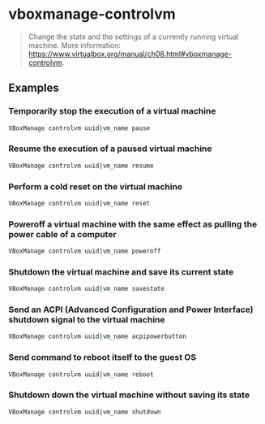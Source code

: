 # vboxmanage-controlvm

> Change the state and the settings of a currently running virtual machine. More information: <https://www.virtualbox.org/manual/ch08.html#vboxmanage-controlvm>.

## Examples

### Temporarily stop the execution of a virtual machine

```bash
VBoxManage controlvm uuid|vm_name pause
```

### Resume the execution of a paused virtual machine

```bash
VBoxManage controlvm uuid|vm_name resume
```

### Perform a cold reset on the virtual machine

```bash
VBoxManage controlvm uuid|vm_name reset
```

### Poweroff a virtual machine with the same effect as pulling the power cable of a computer

```bash
VBoxManage controlvm uuid|vm_name poweroff
```

### Shutdown the virtual machine and save its current state

```bash
VBoxManage controlvm uuid|vm_name savestate
```

### Send an ACPI (Advanced Configuration and Power Interface) shutdown signal to the virtual machine

```bash
VBoxManage controlvm uuid|vm_name acpipowerbutton
```

### Send command to reboot itself to the guest OS

```bash
VBoxManage controlvm uuid|vm_name reboot
```

### Shutdown down the virtual machine without saving its state

```bash
VBoxManage controlvm uuid|vm_name shutdown
```

